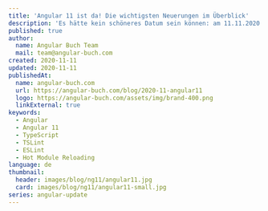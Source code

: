 ```yaml
---
title: 'Angular 11 ist da! Die wichtigsten Neuerungen im Überblick'
description: 'Es hätte kein schöneres Datum sein können: am 11.11.2020 wurde die neue Major-Version Angular 11.0 veröffentlicht. Wir werden Ihnen in diesem Artikel die wichtigsten Neuerungen vorstellen.'
published: true
author:
  name: Angular Buch Team
  mail: team@angular-buch.com
created: 2020-11-11
updated: 2020-11-11
publishedAt:
  name: angular-buch.com
  url: https://angular-buch.com/blog/2020-11-angular11
  logo: https://angular-buch.com/assets/img/brand-400.png
  linkExternal: true
keywords:
  - Angular
  - Angular 11
  - TypeScript
  - TSLint
  - ESLint
  - Hot Module Reloading
language: de
thumbnail:
  header: images/blog/ng11/angular11.jpg
  card: images/blog/ng11/angular11-small.jpg
series: angular-update
---
```

